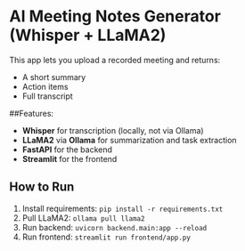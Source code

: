 # AI Meeting Notes Generator (Whisper + LLaMA2)

This app lets you upload a recorded meeting and returns:
- A short summary
- Action items
- Full transcript
  
##Features:
- **Whisper** for transcription (locally, not via Ollama)
- **LLaMA2** via **Ollama** for summarization and task extraction
- **FastAPI** for the backend
- **Streamlit** for the frontend

## How to Run
1. Install requirements: `pip install -r requirements.txt`
2. Pull LLaMA2: `ollama pull llama2`
3. Run backend: `uvicorn backend.main:app --reload`
4. Run frontend: `streamlit run frontend/app.py`
